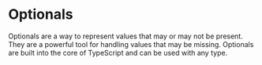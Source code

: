 # Optionals

Optionals are a way to represent values that may or may not be present. They are a powerful tool for handling values that may be missing. Optionals are built into the core of TypeScript and can be used with any type.


